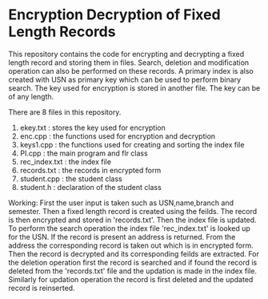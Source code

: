 Encryption Decryption of Fixed Length Records
======

This repository contains the code for encrypting and decrypting a fixed length record and storing them in files.
Search, deletion and modification operation can also be performed on these records. A primary index is also created with
USN as primary key which can be used to perform binary search. The key used for encryption is stored in another file. 
The key can be of any length.

There are 8 files in this repository.
1. ekey.txt      : stores the key used for encryption
2. enc.cpp       : the functions used for encryption and decryption
3. keys1.cpp     : the functions used for creating and sorting the index file
4. PI.cpp        : the main program and flr class
5. rec_index.txt : the index file
6. records.txt   : the records in encrypted form
7. student.cpp   : the student class
8. student.h     : declaration of the student class

Working:
First the user input is taken such as USN,name,branch and semester. Then a fixed length record is created using the 
feilds. The record is then encrypted and stored in 'records.txt'. Then the index file is updated. To perform the search 
operation the index file 'rec_index.txt' is looked up for the USN. If the record is present an address is returned. From 
the address the corresponding record is taken out which is in encrypted form. Then the record is decrypted and its 
corresponding feilds are extracted. For the deletion operation first the record is searched and if found the record is 
deleted from the 'records.txt' file and the updation is made in the index file. Similarly for updation operation the 
record is first deleted and the updated record is reinserted.